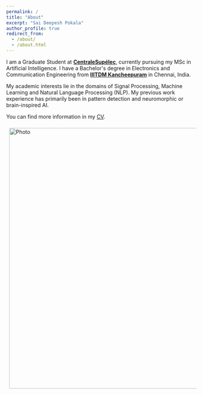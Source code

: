 ```yaml
---
permalink: /
title: "About"
excerpt: "Sai Deepesh Pokala"
author_profile: true
redirect_from:
  - /about/
  - /about.html
---
```


I am a Graduate Student at [**CentraleSupélec**](https://www.centralesupelec.fr/en), currently pursuing my MSc in Artificial Intelligence. I have a Bachelor's degree in Electronics and Communication Engineering from [**IIITDM Kancheepuram**](https://www.iiitdm.ac.in) in Chennai, India.

My academic interests lie in the domains of Signal Processing, Machine Learning and Natural Language Processing (NLP). My previous work experience has primarily been in pattern detection and neuromorphic or brain-inspired AI.

You can find more information in my [CV](https://saideepesh.github.io/files/PSD_CV_November_2020.pdf).

<img align="middle" src="https://saideepesh.github.io/files/Deepesh_Prague.jpeg?raw=true" alt="Photo" style="width: 700px; border-radius: 10px; padding: 8px 8px 8px 8px"/>
